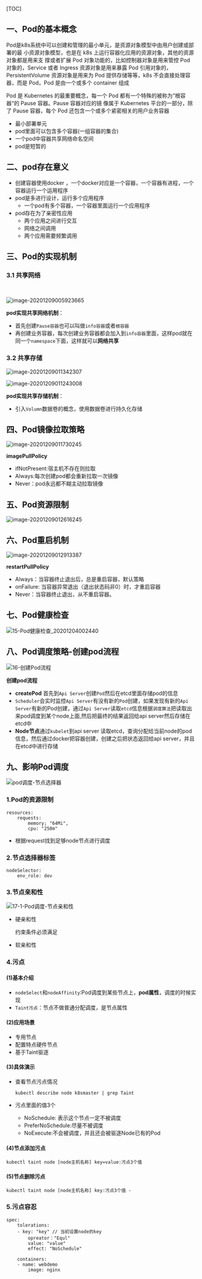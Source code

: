 [TOC]

## 一、Pod的基本概念

​     Pod是k8s系统中可以创建和管理的最小单元，是资源对象模型中由用户创建或部署的最 小资源对象模型，也是在 k8s 上运行容器化应用的资源对象，其他的资源对象都是用来支 撑或者扩展 Pod 对象功能的，比如控制器对象是用来管控 Pod 对象的，Service 或者 Ingress 资源对象是用来暴露 Pod 引用对象的，PersistentVolume 资源对象是用来为 Pod 提供存储等等，k8s 不会直接处理容器，而是 Pod，Pod 是由一个或多个 container 组成

Pod 是 Kubernetes 的最重要概念，每一个 Pod 都有一个特殊的被称为”根容器“的 Pause 容器。Pause 容器对应的镜 像属于 Kubernetes 平台的一部分，除了 Pause 容器，每个 Pod 还包含一个或多个紧密相关的用户业务容器

+ 最小部署单元
+ pod里面可以包含多个容器(一组容器的集合)
+ 一个pod中容器共享网络命名空间
+ pod是短暂的



## 二、pod存在意义

- 创建容器使用docker ，一个docker对应是一个容器，一个容器有进程，一个容器运行一个运用程序
- pod是多进行设计，运行多个应用程序
  - 一个pod有多个容器，一个容器里面运行一个应用程序
- pod存在为了亲密性应用
  - 两个应用之间进行交互
  - 网络之间调用
  - 两个应用需要频繁调用

## 三、Pod的实现机制

### 3.1 共享网络

​	

![image-20201209005923665](../images/image-20201209005923665.png)

**pod实现共享网络机制**：

+ 首先创建`Pause容器`也可以叫做`info容器`或者`根容器`
+ 再创建业务容器，每次创建业务容器都会加入到`info容器`里面，这样pod就在同一个`namespace`下面，这样就可以**网络共享**

### 3.2 共享存储

![image-20201209011342307](../images/image-20201209011342307.png)

![image-20201209011243008](../images/image-20201209011243008.png)

**pod实现共享存储机制**：

+ 引入`Volumn`数据卷的概念，使用数据卷进行持久化存储

## 四、Pod镜像拉取策略

![image-20201209011730245](../images/image-20201209011730245.png)

**imagePullPolicy**

+ ifNotPresent:宿主机不存在则拉取
+ Always:每次创建pod都会重新拉取一次镜像
+ Never：pod永远都不糊主动拉取镜像

## 五、Pod资源限制

![image-20201209012616245](../images/image-20201209012616245.png)

## 六、Pod重启机制

![image-20201209012913387](../images/image-20201209012913387.png)

**restartPullPolicy**

+ Always：当容器终止退出后，总是重启容器，默认策略
+ onFailure: 当容器异常退出（退出状态码非0）时，才重启容器
+ Never：当容器终止退出，从不重启容器。

## 七、Pod健康检查



![15-Pod健康检查_20201204002440](../images/15-Pod健康检查_20201204002440.png)

## 八、Pod调度策略-创建pod流程

![16-创建Pod流程](../images/16-创建Pod流程.png)

**创建pod流程**

+ **createPod** 首先到`Api Server`创建`Pod`然后在etcd里面存储pod的信息
+ `Scheduler`会实时监控`Api Server`有没有新的`Pod`创建，如果发现有新的`Api Server`有新的Pod创建，通过`Api Server`读取`etcd`信息根据`调度算法`把读取出来pod调度到某个node上面,然后把最终的结果返回给api server然后存储在etcd中
+ **Node节点**通过`kubelet`到api server 读取etcd，查询分配给当前node的pod信息，然后通过docker把容器创建，创建之后把状态返回给api server，并且在etcd中进行存储

## 九、影响Pod调度

![pod调度-节点选择器](../images/pod调度-节点选择器.png)

### 1.Pod的资源限制

```,
resources:
	requests:
		memory; "64Mi",
		cpu: "250m"
```

+ 根据request找到足够node节点进行调度

### 2.节点选择器标签

```
nodeSelector:
	env_role: dev
```



### 3.节点亲和性

![17-1-Pod调度-节点亲和性](../images/17-1-Pod调度-节点亲和性.png)

+ 硬亲和性

  约束条件必须满足

+ 软亲和性

### 4.污点

#### (1)基本介绍

+ `nodeSelect`和`nodeAffinity`:Pod调度到某些节点上，**pod属性**，调度的时候实现
+ `Taint污点`：节点不做普通分配调度，是节点属性

#### (2)应用场景

+ 专用节点
+ 配置特点硬件节点
+ 基于Taint驱逐

#### (3)具体演示

+ 查看节点污点情况

  ```
  kubectl describe node k8smaster | grep Taint
  ```

+ 污点里面的值3个

  + NoSchedule: 表示这个节点一定不被调度
  + PreferNoSchedule:尽量不被调度
  + NoExecute:不会被调度，并且还会被驱逐Node已有的Pod

#### (4)节点添加污点

```
kubectl taint node [node主机名称] key=value:污点3个值
```

#### (5)节点删除污点

```
kubectl taint node [node主机名称] key:污点3个值 -
```

### 5.污点容忍

```
spec:
	tolerations:
	- key: "key" // 当初设置node的key
		opreator："Equl"
		value: "value"
		effect: "NoSchedule"
	
	containers:
	- name: webdemo
		image: nginx
	
```







